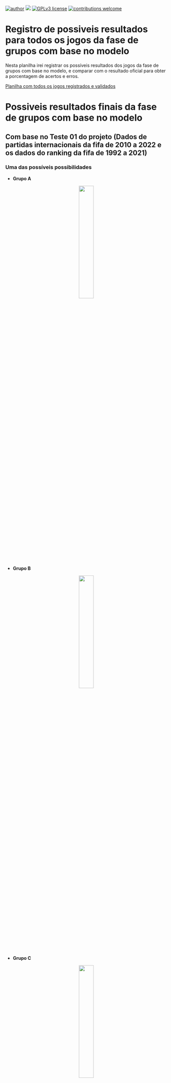 
[![author](https://img.shields.io/badge/author-LuisVinicius-red.svg)](https://www.linkedin.com/in/luislauriano/) [![](https://img.shields.io/badge/python-3.7+-blue.svg)](https://www.python.org/downloads/release/python-365/) [![GPLv3 license](https://img.shields.io/badge/License-GPLv3-blue.svg)](http://perso.crans.org/besson/LICENSE.html) [![contributions welcome](https://img.shields.io/badge/contributions-welcome-brightgreen.svg?style=flat)](https://github.com/luislauriano/data_science)


# Registro de possiveis resultados para todos os jogos da fase de grupos com base no modelo

Nesta planilha irei registrar os possíveis resultados dos jogos da fase de grupos com base no modelo, e comparar com o resultado oficial para obter a porcentagem de acertos e erros.

[Planilha com todos os jogos registrados e validados](https://docs.google.com/spreadsheets/d/1dS63KIzL1290yHe5re0eEVEL2TIT8ICD/edit#gid=1242548967) 



# Possiveis resultados finais da fase de grupos com base no modelo

## Com base no Teste 01 do projeto (Dados de partidas internacionais da fifa de 2010 a 2022 e os dados do ranking da fifa de 1992 a 2021)

### Uma das possíveis possibilidades  

* **Grupo A**

<p align="center">
  <img src="https://i.imgur.com/fJJPqPI.png" width = 30%>
</p>

* **Grupo B**

<p align="center">
  <img src="https://i.imgur.com/3CMQgqO.png" width = 30%>
</p>


* **Grupo C**

<p align="center">
  <img src="https://i.imgur.com/mKFm77b.png" width = 30%>
</p>

* **Grupo D**

<p align="center">
  <img src="https://i.imgur.com/WS1UZdu.png" width = 30%>
</p>

* **Grupo E**

<p align="center">
  <img src="https://i.imgur.com/Z67bKmK.png" width = 30%>
</p>


* **Grupo F**

<p align="center">
  <img src="https://i.imgur.com/LcOkzVo.png" width = 30%>
</p>


* **Grupo G**

<p align="center">
  <img src="https://i.imgur.com/AVgdHwn.png" width = 30%>
</p>


* **Grupo H**

<p align="center">
  <img src="https://i.imgur.com/neE003h.png" width = 30%>
</p>


## Com base no Teste 02 do projeto (dados de partidas internacionais da fifa de 1993 a 2022 e os dados do ranking da fifa de 1992 a 2021)

### Uma das possíveis possibilidades  

* **Grupo A**

<p align="center">
  <img src="https://i.imgur.com/mLdTKcy.png" width = 30%>
</p>

* **Grupo B**

<p align="center">
  <img src="https://i.imgur.com/XF7OtGD.png" width = 30%>
</p>


* **Grupo C**

<p align="center">
  <img src="https://i.imgur.com/f6ZE9N4.png" width = 30%>
</p>

* **Grupo D**

<p align="center">
  <img src="https://i.imgur.com/Sry0fvf.png" width = 30%>
</p>

* **Grupo E**

<p align="center">
  <img src="https://i.imgur.com/dyYenWR.png" width = 30%>
</p>


* **Grupo F**

<p align="center">
  <img src="https://i.imgur.com/r55H7l7.png" width = 30%>
</p>


* **Grupo G**

<p align="center">
  <img src="https://i.imgur.com/BUnhpAd.png" width = 30%>
</p>


* **Grupo H**

<p align="center">
  <img src="https://i.imgur.com/ehgRqx3.png" width = 30%>
</p>




# Resultado oficial


* **Grupo A**


| Seleção | Pontos | Diff| Gols |
| --- | --- | --- | --- |
| Holanda | x | x | x |
| Equador | x | x | x |
| Senegal | x | x | x |
| Qatar | x | x | x |


* **Grupo B**


